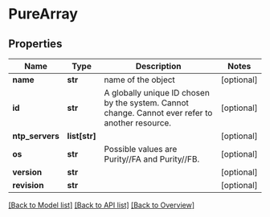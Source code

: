 # PureArray

## Properties
Name | Type | Description | Notes
------------ | ------------- | ------------- | -------------
**name** | **str** | name of the object | [optional] 
**id** | **str** | A globally unique ID chosen by the system. Cannot change. Cannot ever refer to another resource. | [optional] 
**ntp_servers** | **list[str]** |  | [optional] 
**os** | **str** | Possible values are Purity//FA and Purity//FB. | [optional] 
**version** | **str** |  | [optional] 
**revision** | **str** |  | [optional] 

[[Back to Model list]](index.md#documentation-for-models) [[Back to API list]](index.md#endpoint-properties) [[Back to Overview]](index.md)


